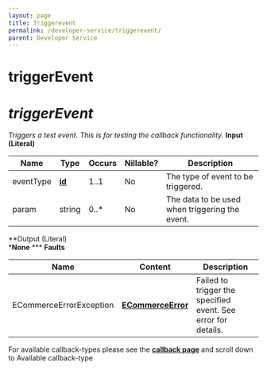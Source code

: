 ```yaml
---
layout: page
title: Triggerevent
permalink: /developer-service/triggerevent/
parent: Developer Service
---
```



# triggerEvent 

# *triggerEvent*
*Triggers a test event. This is for testing the callback functionality.*
**Input (Literal)**
  
| Name      | Type                                                                 | Occurs | Nillable? | Description                                    |
|-----------|----------------------------------------------------------------------|--------|-----------|------------------------------------------------|
| eventType | **[i](paymentMethod_1475649.html)[d](Simple-Types..._1475653.html)** | 1..1   | No        | The type of event to be triggered.             |
| param     | string                                                               | 0..\*  | No        | The data to be used when triggering the event. |
  
**Output (Literal)  
***None** ***
**Faults**
  
| Name                    | Content                                             | Description                                                   |
|-------------------------|-----------------------------------------------------|---------------------------------------------------------------|
| ECommerceErrorException | **[ECommerceError](ECommerceError_1475945.html)**   | Failed to trigger the specified event. See error for details. |
  
  
  
For available callback-types please see the [**callback
page**](Callbacks_327724.html) and scroll down to Available
callback-type
